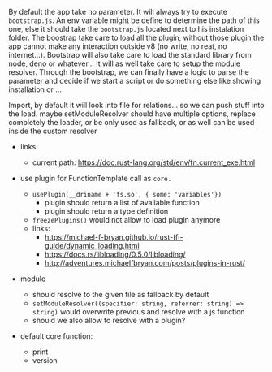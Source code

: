 By default the app take no parameter. It will always try to execute `bootstrap.js`. An env variable might be define to determine the path of this one, else it should take the `bootstrap.js` located next to his instalation folder. The boostrap take care to load all the plugin, without those plugin the app cannot make any interaction outside v8 (no write, no reat, no internet...). Bootstrap will also take care to load the standard library from node, deno or whatever... It will as well take care to setup the module resolver. Through the bootstrap, we can finally have a logic to parse the parameter and decide if we start a script or do something else like showing installation or ...

Import, by default it will look into file for relations... so we can push stuff into the load. maybe setModuleResolver should have multiple options, replace completely the loader, or be only used as fallback, or as well can be used inside the custom resolver

- links:
  - current path: https://doc.rust-lang.org/std/env/fn.current_exe.html

- use plugin for FunctionTemplate call as `core.`
    - `usePlugin(__driname + 'fs.so', { some: 'variables'})`
        - plugin should return a list of available function
        - plugin should return a type definition
    - `freezePlugins()` would not allow to load plugin anymore
    - links:
        - https://michael-f-bryan.github.io/rust-ffi-guide/dynamic_loading.html
        - https://docs.rs/libloading/0.5.0/libloading/
        - http://adventures.michaelfbryan.com/posts/plugins-in-rust/

- module
    - should resolve to the given file as fallback by default
    - `setModuleResolver((specifier: string, referrer: string) => string)` would overwrite previous and resolve with a js function
    - should we also allow to resolve with a plugin?

- default core function:
    - print
    - version
